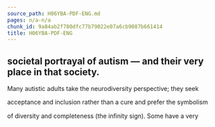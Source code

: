 ```yaml
---
source_path: H06YBA-PDF-ENG.md
pages: n/a-n/a
chunk_id: 9a84ab2f780dfc77b79022e07a6cb9087b661414
title: H06YBA-PDF-ENG
---
```

## societal portrayal of autism — and their very place in that society.

Many autistic adults take the neurodiversity perspective; they seek

acceptance and inclusion rather than a cure and prefer the symbolism

of diversity and completeness (the inﬁnity sign). Some have a very
